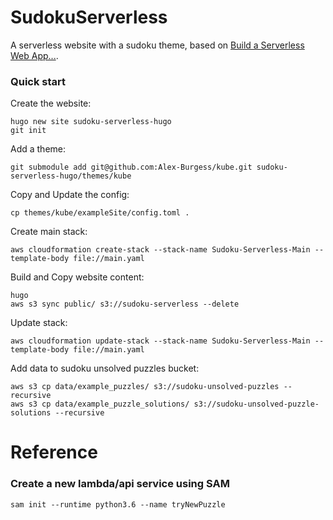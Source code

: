 # SudokuServerless
A serverless website with a sudoku theme, based on [Build a Serverless Web App...](https://aws.amazon.com/getting-started/projects/build-serverless-web-app-lambda-apigateway-s3-dynamodb-cognito/).


### Quick start
Create the website:
```
hugo new site sudoku-serverless-hugo
git init
```

Add a theme:
```
git submodule add git@github.com:Alex-Burgess/kube.git sudoku-serverless-hugo/themes/kube
```

Copy and Update the config:
```
cp themes/kube/exampleSite/config.toml .
```

Create main stack:
```
aws cloudformation create-stack --stack-name Sudoku-Serverless-Main --template-body file://main.yaml
```

Build and Copy website content:
```
hugo
aws s3 sync public/ s3://sudoku-serverless --delete
```

Update stack:
```
aws cloudformation update-stack --stack-name Sudoku-Serverless-Main --template-body file://main.yaml
```

Add data to sudoku unsolved puzzles bucket:
```
aws s3 cp data/example_puzzles/ s3://sudoku-unsolved-puzzles --recursive
aws s3 cp data/example_puzzle_solutions/ s3://sudoku-unsolved-puzzle-solutions --recursive
```

# Reference

### Create a new lambda/api service using SAM
```
sam init --runtime python3.6 --name tryNewPuzzle
```
